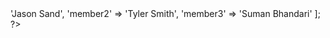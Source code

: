 <?php 
$authors = 
    [
        'member1' => 'Jason Sand',
        'member2' => 'Tyler Smith',
        'member3' => 'Suman Bhandari'
          
    ];
?>
